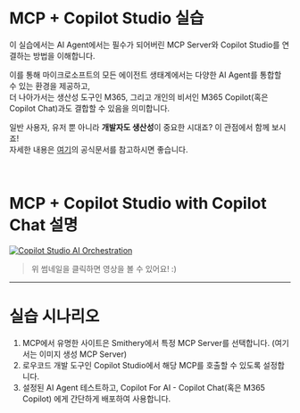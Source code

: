 MCP + Copilot Studio 실습
============
이 실습에서는 AI Agent에서는 필수가 되어버린 MCP Server와 Copilot Studio를 연결하는 방법을 이해합니다.

이를 통해 마이크로소프트의 모든 에이전트 생태계에서는 다양한 AI Agent를 통합할 수 있는 환경을 제공하고,   
더 나아가서는 생산성 도구인 M365, 그리고 개인의 비서인 M365 Copilot(혹은 Copilot Chat)과도 결합할 수 있음을 의미합니다.

일반 사용자, 유저 뿐 아니라 **개발자도 생산성**이 중요한 시대죠? 이 관점에서 함께 보시죠!  
자세한 내용은 [여기](https://learn.microsoft.com/ko-kr/microsoft-copilot-studio/agent-extend-action-mcp)의 공식문서를 참고하시면 좋습니다.

</br>

MCP + Copilot Studio with Copilot Chat 설명
===
[![Copilot Studio AI Orchestration](https://img.youtube.com/vi/1obsROHRW5A/maxresdefault.jpg)](https://youtu.be/1obsROHRW5A)
> 위 썸네일을 클릭하면 영상을 볼 수 있어요! :)
----


실습 시나리오
== 

1) MCP에서 유명한 사이트은 Smithery에서 특정 MCP Server를 선택합니다. (여기서는 이미지 생성 MCP Server)
2) 로우코드 개발 도구인 Copilot Studio에서 해당 MCP를 호출할 수 있도록 설정합니다.
3) 설정된 AI Agent 테스트하고, Copilot For AI - Copilot Chat(혹은 M365 Copilot) 에게 간단하게 배포하여 사용합니다. 

</br>

